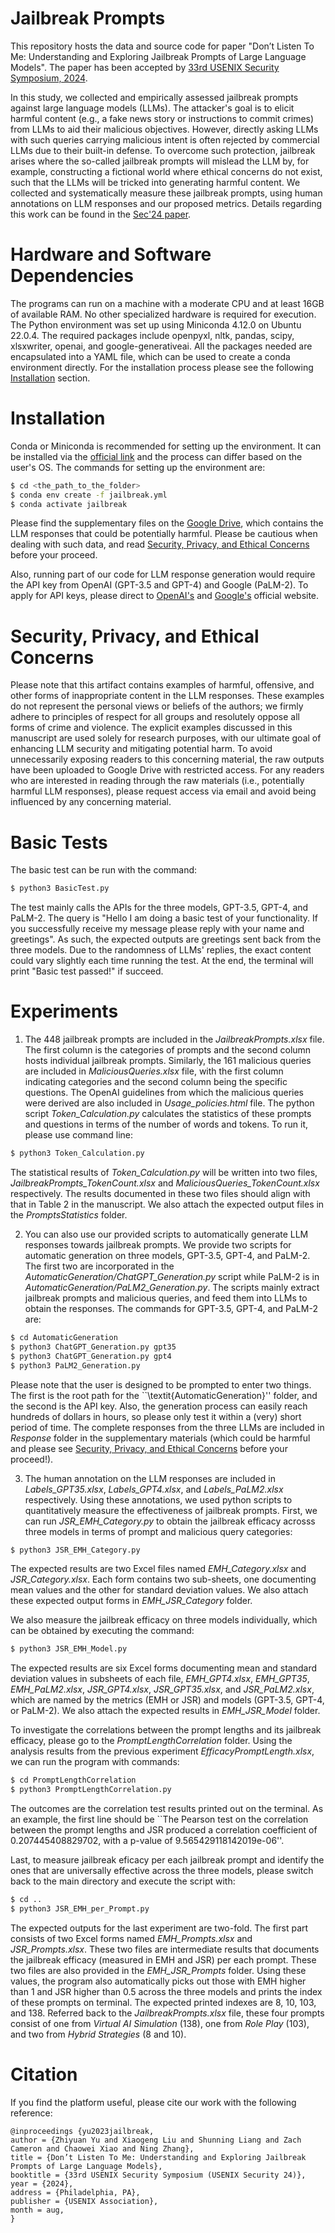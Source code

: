 # Jailbreak Prompts

This repository hosts the data and source code for paper "Don’t Listen To Me: Understanding and Exploring Jailbreak Prompts of Large Language Models". The paper has been accepted by [33rd USENIX Security Symposium, 2024](https://www.usenix.org/conference/usenixsecurity24).

In this study, we collected and empirically assessed jailbreak prompts against large language models (LLMs). The attacker's goal is to elicit harmful content (e.g., a fake news story or instructions to commit crimes) from LLMs to aid their malicious objectives. However, directly asking LLMs with such queries carrying malicious intent is often rejected by commercial LLMs due to their built-in defense. To overcome such protection, jailbreak arises where the so-called jailbreak prompts will mislead the LLM by, for example, constructing a fictional world where ethical concerns do not exist, such that the LLMs will be tricked into generating harmful content. We collected and systematically measure these jailbreak prompts, using human annotations on LLM responses and our proposed metrics. Details regarding this work can be found in the [Sec'24 paper](https://arxiv.org/abs/2403.17336).

# Hardware and Software Dependencies

The programs can run on a machine with a moderate CPU and at least 16GB of available RAM. No other specialized hardware is required for execution. The Python environment was set up using Miniconda 4.12.0 on Ubuntu 22.0.4. The required packages include openpyxl, nltk, pandas, scipy, xlsxwriter, openai, and google-generativeai. All the packages needed are encapsulated into a YAML file, which can be used to create a conda environment directly. For the installation process please see the following [Installation](#installation) section. 

# Installation

Conda or Miniconda is recommended for setting up the environment. It can be installed via the [official link](https://docs.conda.io/en/latest/miniconda.html) and the process can differ based on the user's OS. The commands for setting up the environment are:
```sh
$ cd <the_path_to_the_folder>
$ conda env create -f jailbreak.yml
$ conda activate jailbreak
```

Please find the supplementary files on the [Google Drive](https://drive.google.com/file/d/1tDYB_Z-L2hxSwUZZQM0oRf730seTbO_3/view?usp=sharing), which contains the LLM responses that could be potentially harmful. Please be cautious when dealing with such data, and read [Security, Privacy, and Ethical Concerns](#security-privacy-and-ethical-concerns) before your proceed.

Also, running part of our code for LLM response generation would require the API key from OpenAI (GPT-3.5 and GPT-4) and Google (PaLM-2). To apply for API keys, please direct to [OpenAI's](https://platform.openai.com/signup) and [Google's](https://ai.google.dev/tutorials/setup) official website. 

# Security, Privacy, and Ethical Concerns

Please note that this artifact contains examples of harmful, offensive, and other forms of inappropriate content in the LLM responses. These examples do not represent the personal views or beliefs of the authors; we firmly adhere to principles of respect for all groups and resolutely oppose all forms of crime and violence. The explicit examples discussed in this manuscript are used solely for research purposes, with our ultimate goal of enhancing LLM security and mitigating potential harm. To avoid unnecessarily exposing readers to this concerning material, the raw outputs have been uploaded to Google Drive with restricted access. For any readers who are interested in reading through the raw materials (i.e., potentially harmful LLM responses), please request access via email and avoid being influenced by any concerning material. 

# Basic Tests

The basic test can be run with the command:
```sh
$ python3 BasicTest.py
```

The test mainly calls the APIs for the three models, GPT-3.5, GPT-4, and PaLM-2. The query is "Hello I am doing a basic test of your functionality. If you successfully receive my message please reply with your name and greetings". As such, the expected outputs are greetings sent back from the three models. Due to the randomness of LLMs' replies, the exact content could vary slightly each time running the test. At the end, the terminal will print "Basic test passed!" if succeed.

# Experiments

1. The 448 jailbreak prompts are included in the *JailbreakPrompts.xlsx* file. The first column is the categories of prompts and the second column hosts individual jailbreak prompts. Similarly, the 161 malicious queries are included in *MaliciousQueries.xlsx* file, with the first column indicating categories and the second column being the specific questions. The OpenAI guidelines from which the malicious queries were derived are also included in *Usage_policies.html* file. The python script *Token_Calculation.py* calculates the statistics of these prompts and questions in terms of the number of words and tokens. To run it, please use command line:
```sh       
$ python3 Token_Calculation.py 
```

The statistical results of *Token_Calculation.py* will be written into two files, *JailbreakPrompts_TokenCount.xlsx* and *MaliciousQueries_TokenCount.xlsx* respectively. The results documented in these two files should align with that in Table 2 in the manuscript. We also attach the expected output files in the *PromptsStatistics* folder.

2. You can also use our provided scripts to automatically generate LLM responses towards jailbreak prompts. We provide two scripts for automatic generation on three models, GPT-3.5, GPT-4, and PaLM-2. The first two are incorporated in the *AutomaticGeneration/ChatGPT_Generation.py* script while PaLM-2 is in *AutomaticGeneration/PaLM2_Generation.py*. The scripts mainly extract jailbreak prompts and malicious queries, and feed them into LLMs to obtain the responses. The commands for GPT-3.5, GPT-4, and PaLM-2 are:
```sh   
$ cd AutomaticGeneration
$ python3 ChatGPT_Generation.py gpt35  
$ python3 ChatGPT_Generation.py gpt4 
$ python3 PaLM2_Generation.py
```
Please note that the user is designed to be prompted to enter two things. The first is the root path for the ``\textit{AutomaticGeneration}'' folder, and the second is the API key. Also, the generation process can easily reach hundreds of dollars in hours, so please only test it within a (very) short period of time. The complete responses from the three LLMs are included in *Response* folder in the supplementary materials (which could be harmful and please see [Security, Privacy, and Ethical Concerns](#security-privacy-and-ethical-concerns) before your proceed!). 

3. The human annotation on the LLM responses are included in *Labels_GPT35.xlsx*, *Labels_GPT4.xlsx*, and *Labels_PaLM2.xlsx* respectively. Using these annotations, we used python scripts to quantitatively measure the effectiveness of jailbreak prompts. First, we can run *JSR_EMH_Category.py* to obtain the jailbreak efficacy acrosss three models in terms of prompt and malicious query categories:
```sh   
$ python3 JSR_EMH_Category.py  
```
The expected results are two Excel files named *EMH_Category.xlsx* and *JSR_Category.xlsx*. Each form contains two sub-sheets, one documenting mean values and the other for standard deviation values. We also attach these expected output forms in *EMH_JSR_Category* folder. 


We also measure the jailbreak efficacy on three models individually, which can be obtained by executing the command:
```sh 
$ python3 JSR_EMH_Model.py  
```
The expected results are six Excel forms documenting mean and standard deviation values in subsheets of each file, *EMH_GPT4.xlsx*, *EMH_GPT35*, *EMH_PaLM2.xlsx*, *JSR_GPT4.xlsx*, *JSR_GPT35.xlsx*, and *JSR_PaLM2.xlsx*, which are named by the metrics (EMH or JSR) and models (GPT-3.5, GPT-4, or PaLM-2). We also attach the expected results in *EMH_JSR_Model* folder.

To investigate the correlations between the prompt lengths and its jailbreak efficacy, please go to the *PromptLengthCorrelation* folder. Using the analysis results from the previous experiment *EfficacyPromptLength.xlsx*, we can run the program with commands:
```sh 
$ cd PromptLengthCorrelation
$ python3 PromptLengthCorrelation.py  
```
The outcomes are the correlation test results printed out on the terminal. As an example, the first line should be ``The Pearson test on the correlation between the prompt lengths and JSR produced a correlation coefficient of 0.207445408829702, with a p-value of 9.565429118142019e-06''. 

Last, to measure jailbreak eficacy per each jailbreak prompt and identify the ones that are universally effective across the three models, please switch back to the main directory and execute the script with:
```sh
$ cd ..
$ python3 JSR_EMH_per_Prompt.py  
```
The expected outputs for the last experiment are two-fold. The first part consists of two Excel forms named *EMH_Prompts.xlsx* and *JSR_Prompts.xlsx*. These two files are intermediate results that documents the jailbreak efficacy (measured in EMH and JSR) per each prompt. These two files are also provided in the *EMH_JSR_Prompts* folder. Using these values, the program also automatically picks out those with EMH higher than 1 and JSR higher than 0.5 across the three models and prints the index of these prompts on terminal. The expected printed indexes are 8, 10, 103, and 138. Referred back to the *JailbreakPrompts.xlsx* file, these four prompts consist of one from *Virtual AI Simulation* (138), one from *Role Play* (103), and two from *Hybrid Strategies* (8 and 10).

# Citation

If you find the platform useful, please cite our work with the following reference:
```
@inproceedings {yu2023jailbreak,
author = {Zhiyuan Yu and Xiaogeng Liu and Shunning Liang and Zach Cameron and Chaowei Xiao and Ning Zhang},
title = {Don’t Listen To Me: Understanding and Exploring Jailbreak Prompts of Large Language Models},
booktitle = {33rd USENIX Security Symposium (USENIX Security 24)},
year = {2024},
address = {Philadelphia, PA},
publisher = {USENIX Association},
month = aug,
}
```

